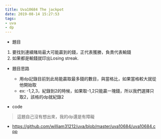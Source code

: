 ```yaml
---
title: Uva10684 The jackpot
date: 2019-08-14 15:27:53
tags:
- uva
- dp
---
```


* 題目

1. 要找到連續賭局最大可能贏到的錢，正代表獲勝，負責代表輸錢
2. 如果都是輸錢就印出Losing streak.

* 題目思路
    - 用dp記錄目前到此局能贏取最多錢的數目，與當格比，如果當格較大就從他開始取
    - ex: -1,2,3，紀錄到2的時候，如果取-1,2只能贏一塊錢，所以我們選擇只取2，該格的dp就紀錄2

* code

> 這題自己沒有想出來，我的dp還是有障礙

* https://github.com/william31212/uva/blob/master/uva10684/uva10684.cpp
